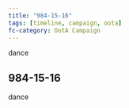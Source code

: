 ```yaml
---
title: "984-15-16"
tags: [timeline, campaign, oota]
fc-category: OotA Campaign
---
```

<span class='ob-timelines'
	data-date='984-15-16-00'
	data-title='Campaign: NAGA Adventures'
	data-class='orange'> dance </span>
## 984-15-16
dance
